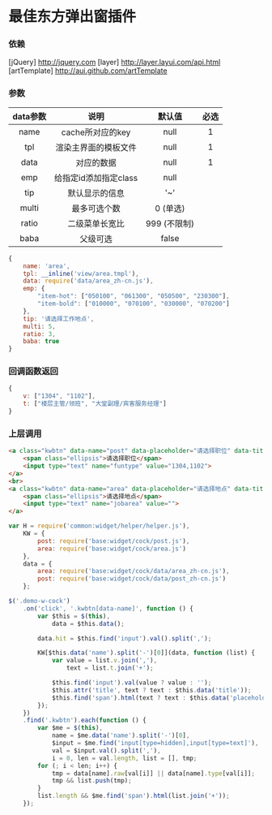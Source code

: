 # 最佳东方弹出窗插件


### 依赖
[jQuery] http://jquery.com
[layer] http://layer.layui.com/api.html
[artTemplate] http://aui.github.com/artTemplate


### 参数
data参数 | 说明 | 默认值 | 必选
:-: | :-: | :-: | :-:
name | cache所对应的key | null | 1
tpl | 渲染主界面的模板文件 | null | 1
data | 对应的数据 | null | 1
emp | 给指定id添加指定class | null |
tip | 默认显示的信息 | '~' |
multi | 最多可选个数 | 0 (单选) |
ratio | 二级菜单长宽比 | 999 (不限制) |
baba | 父级可选 | false |


```javascript
{
    name: 'area',
    tpl: __inline('view/area.tmpl'),
    data: require('data/area_zh-cn.js'),
    emp: {
        "item-hot": ["050100", "061300", "050500", "230300"],
        "item-bold": ["010000", "070100", "030000", "070200"]
    },
    tip: '请选择工作地点',
    multi: 5,
    ratio: 3,
    baba: true
}
```


### 回调函数返回
```javascript
{
    v: ["1304", "1102"],
    t: ["楼层主管/领班", "大堂副理/宾客服务经理"]
}
```


### 上层调用
```html
<a class="kwbtn" data-name="post" data-placeholder="请选择职位" data-title="请选择职位" title="请选择职位">
    <span class="ellipsis">请选择职位</span>
    <input type="text" name="funtype" value="1304,1102">
</a>
<br>
<a class="kwbtn" data-name="area" data-placeholder="请选择地点" data-title="请选择地点" title="请选择地点">
    <span class="ellipsis">请选择地点</span>
    <input type="text" name="jobarea" value="">
</a>
```

```javascript
var H = require('common:widget/helper/helper.js'),
    KW = {
        post: require('base:widget/cock/post.js'),
        area: require('base:widget/cock/area.js')
    },
    data = {
        area: require('base:widget/cock/data/area_zh-cn.js'),
        post: require('base:widget/cock/data/post_zh-cn.js')
    };

$('.demo-w-cock')
    .on('click', '.kwbtn[data-name]', function () {
        var $this = $(this),
            data = $this.data();

        data.hit = $this.find('input').val().split(',');

        KW[$this.data('name').split('-')[0]](data, function (list) {
            var value = list.v.join(','),
                text = list.t.join('+');

            $this.find('input').val(value ? value : '');
            $this.attr('title', text ? text : $this.data('title'));
            $this.find('span').html(text ? text : $this.data('placeholder'));
        });
    })
    .find('.kwbtn').each(function () {
        var $me = $(this),
            name = $me.data('name').split('-')[0],
            $input = $me.find('input[type=hidden],input[type=text]'),
            val = $input.val().split(','),
            i = 0, len = val.length, list = [], tmp;
        for (; i < len; i++) {
            tmp = data[name].raw[val[i]] || data[name].type[val[i]];
            tmp && list.push(tmp);
        }
        list.length && $me.find('span').html(list.join('+'));
    });
```